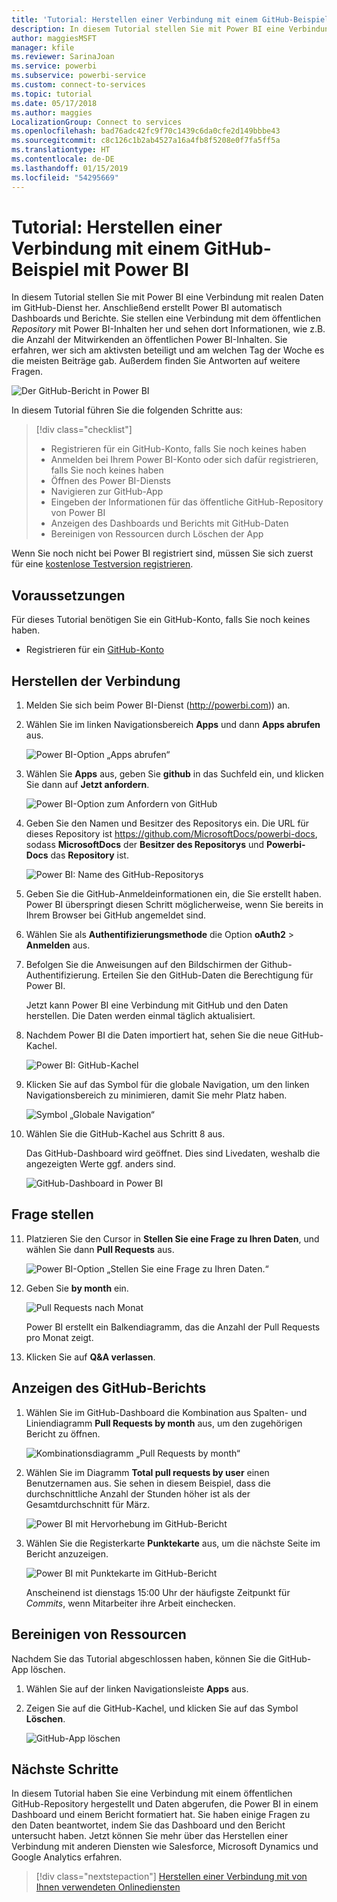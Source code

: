 ```yaml
---
title: 'Tutorial: Herstellen einer Verbindung mit einem GitHub-Beispiel mit Power BI'
description: In diesem Tutorial stellen Sie mit Power BI eine Verbindung mit realen Daten im GitHub-Dienst her. Anschließend erstellt Power BI automatisch Dashboards und Berichte.
author: maggiesMSFT
manager: kfile
ms.reviewer: SarinaJoan
ms.service: powerbi
ms.subservice: powerbi-service
ms.custom: connect-to-services
ms.topic: tutorial
ms.date: 05/17/2018
ms.author: maggies
LocalizationGroup: Connect to services
ms.openlocfilehash: bad76adc42fc9f70c1439c6da0cfe2d149bbbe43
ms.sourcegitcommit: c8c126c1b2ab4527a16a4fb8f5208e0f7fa5ff5a
ms.translationtype: HT
ms.contentlocale: de-DE
ms.lasthandoff: 01/15/2019
ms.locfileid: "54295669"
---
```

# <a name="tutorial-connect-to-a-github-sample-with-power-bi"></a>Tutorial: Herstellen einer Verbindung mit einem GitHub-Beispiel mit Power BI
In diesem Tutorial stellen Sie mit Power BI eine Verbindung mit realen Daten im GitHub-Dienst her. Anschließend erstellt Power BI automatisch Dashboards und Berichte. Sie stellen eine Verbindung mit dem öffentlichen *Repository* mit Power BI-Inhalten her und sehen dort Informationen, wie z.B. die Anzahl der Mitwirkenden an öffentlichen Power BI-Inhalten. Sie erfahren, wer sich am aktivsten beteiligt und am welchen Tag der Woche es die meisten Beiträge gab. Außerdem finden Sie Antworten auf weitere Fragen. 

![Der GitHub-Bericht in Power BI](media/service-tutorial-connect-to-github/power-bi-github-app-tutorial-punch-card.png)

In diesem Tutorial führen Sie die folgenden Schritte aus:

> [!div class="checklist"]
> * Registrieren für ein GitHub-Konto, falls Sie noch keines haben 
> * Anmelden bei Ihrem Power BI-Konto oder sich dafür registrieren, falls Sie noch keines haben
> * Öffnen des Power BI-Diensts
> * Navigieren zur GitHub-App
> * Eingeben der Informationen für das öffentliche GitHub-Repository von Power BI
> * Anzeigen des Dashboards und Berichts mit GitHub-Daten
> * Bereinigen von Ressourcen durch Löschen der App

Wenn Sie noch nicht bei Power BI registriert sind, müssen Sie sich zuerst für eine [kostenlose Testversion registrieren](https://app.powerbi.com/signupredirect?pbi_source=web).

## <a name="prerequisites"></a>Voraussetzungen

Für dieses Tutorial benötigen Sie ein GitHub-Konto, falls Sie noch keines haben. 

- Registrieren für ein [GitHub-Konto](https://docs.microsoft.com/contribute/get-started-setup-github)


## <a name="how-to-connect"></a>Herstellen der Verbindung
1. Melden Sie sich beim Power BI-Dienst (http://powerbi.com)) an. 
2. Wählen Sie im linken Navigationsbereich **Apps** und dann **Apps abrufen** aus.
   
   ![Power BI-Option „Apps abrufen“](media/service-tutorial-connect-to-github/power-bi-github-app-tutorial.png) 

3. Wählen Sie **Apps** aus, geben Sie **github** in das Suchfeld ein, und klicken Sie dann auf **Jetzt anfordern**.
   
   ![Power BI-Option zum Anfordern von GitHub](media/service-tutorial-connect-to-github/power-bi-github-app-tutorial-get-it-now.png) 

4. Geben Sie den Namen und Besitzer des Repositorys ein. Die URL für dieses Repository ist https://github.com/MicrosoftDocs/powerbi-docs, sodass **MicrosoftDocs** der **Besitzer des Repositorys** und **Powerbi-Docs** das **Repository** ist. 
   
    ![Power BI: Name des GitHub-Repositorys](media/service-tutorial-connect-to-github/power-bi-github-app-tutorial-repo-name.png)

5. Geben Sie die GitHub-Anmeldeinformationen ein, die Sie erstellt haben. Power BI überspringt diesen Schritt möglicherweise, wenn Sie bereits in Ihrem Browser bei GitHub angemeldet sind. 

6. Wählen Sie als **Authentifizierungsmethode** die Option **oAuth2** \> **Anmelden** aus.

7. Befolgen Sie die Anweisungen auf den Bildschirmen der Github-Authentifizierung. Erteilen Sie den GitHub-Daten die Berechtigung für Power BI.
   
   Jetzt kann Power BI eine Verbindung mit GitHub und den Daten herstellen.  Die Daten werden einmal täglich aktualisiert.

8. Nachdem Power BI die Daten importiert hat, sehen Sie die neue GitHub-Kachel. 
 
   ![Power BI: GitHub-Kachel](media/service-tutorial-connect-to-github/power-bi-github-app-tutorial-tile.png) 

8. Klicken Sie auf das Symbol für die globale Navigation, um den linken Navigationsbereich zu minimieren, damit Sie mehr Platz haben.

    ![Symbol „Globale Navigation“](media/service-tutorial-connect-to-github/power-bi-global-navigation-icon.png)

10. Wählen Sie die GitHub-Kachel aus Schritt 8 aus. 
    
    Das GitHub-Dashboard wird geöffnet. Dies sind Livedaten, weshalb die angezeigten Werte ggf. anders sind.

    ![GitHub-Dashboard in Power BI](media/service-tutorial-connect-to-github/power-bi-github-app-tutorial-dashboard.png)

    

## <a name="ask-a-question"></a>Frage stellen

11. Platzieren Sie den Cursor in **Stellen Sie eine Frage zu Ihren Daten**, und wählen Sie dann **Pull Requests** aus. 

    ![Power BI-Option „Stellen Sie eine Frage zu Ihren Daten.“](media/service-tutorial-connect-to-github/power-bi-github-app-tutorial-ask-question.png)

12. Geben Sie **by month** ein.
 
    ![Pull Requests nach Monat](media/service-tutorial-connect-to-github/power-bi-github-app-tutorial-ask-question-by-month.png)

     Power BI erstellt ein Balkendiagramm, das die Anzahl der Pull Requests pro Monat zeigt.

13. Klicken Sie auf **Q&A verlassen**.

## <a name="view-the-github-report"></a>Anzeigen des GitHub-Berichts 

1. Wählen Sie im GitHub-Dashboard die Kombination aus Spalten- und Liniendiagramm **Pull Requests by month** aus, um den zugehörigen Bericht zu öffnen.

    ![Kombinationsdiagramm „Pull Requests by month“](media/service-tutorial-connect-to-github/power-bi-github-app-tutorial-pull-requests-combo-chart.png)

2. Wählen Sie im Diagramm **Total pull requests by user** einen Benutzernamen aus. Sie sehen in diesem Beispiel, dass die durchschnittliche Anzahl der Stunden höher ist als der Gesamtdurchschnitt für März.

    ![Power BI mit Hervorhebung im GitHub-Bericht](media/service-tutorial-connect-to-github/power-bi-github-app-tutorial-report-highlight.png)

3. Wählen Sie die Registerkarte **Punktekarte** aus, um die nächste Seite im Bericht anzuzeigen. 
 
    ![Power BI mit Punktekarte im GitHub-Bericht](media/service-tutorial-connect-to-github/power-bi-github-app-tutorial-tues-3pm.png)

    Anscheinend ist dienstags 15:00 Uhr der häufigste Zeitpunkt für *Commits*, wenn Mitarbeiter ihre Arbeit einchecken.

## <a name="clean-up-resources"></a>Bereinigen von Ressourcen

Nachdem Sie das Tutorial abgeschlossen haben, können Sie die GitHub-App löschen. 

1. Wählen Sie auf der linken Navigationsleiste **Apps** aus.
2. Zeigen Sie auf die GitHub-Kachel, und klicken Sie auf das Symbol **Löschen**.

    ![GitHub-App löschen](media/service-tutorial-connect-to-github/power-bi-github-app-tutorial-delete.png)

## <a name="next-steps"></a>Nächste Schritte

In diesem Tutorial haben Sie eine Verbindung mit einem öffentlichen GitHub-Repository hergestellt und Daten abgerufen, die Power BI in einem Dashboard und einem Bericht formatiert hat. Sie haben einige Fragen zu den Daten beantwortet, indem Sie das Dashboard und den Bericht untersucht haben. Jetzt können Sie mehr über das Herstellen einer Verbindung mit anderen Diensten wie Salesforce, Microsoft Dynamics und Google Analytics erfahren. 
 
> [!div class="nextstepaction"]
> [Herstellen einer Verbindung mit von Ihnen verwendeten Onlinediensten](service-connect-to-services.md)


